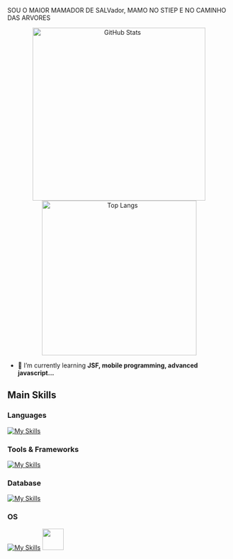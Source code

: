 SOU O MAIOR MAMADOR DE SALVador, MAMO NO STIEP E NO CAMINHO DAS ARVORES

<!-- GithubStats -->

  <p align="center">
  <img width=390 src="https://github-readme-stats.vercel.app/api?username=SilvaOrdep&show_icons=true&theme=dark&rank_icon=github&bg_color=00000000" alt="GitHub Stats">
  <img width=349 src="https://github-readme-stats.vercel.app/api/top-langs/?username=SilvaOrdep&layout=compact&theme=dark&bg_color=00000000" alt="Top Langs">
</p>


- 🌱 I’m currently learning **JSF, mobile programming, advanced javascript...**

##  Main Skills
<!-- Skills: Programming Languages -->
<div style="flex-basis: 48%;">
    <h3>Languages</h3>

[![My Skills](https://skillicons.dev/icons?i=js,html,css,java)](https://skillicons.dev)


</div>

<!-- Skills: Tools & Frameworks -->
<div style="flex-basis: 48%;">
    <h3>Tools & Frameworks</h3>
 
  [![My Skills](https://skillicons.dev/icons?i=git,postman,bootstrap,npm,react,nodejs,express,maven,spring)](https://skillicons.dev)
    
  
</div>

<!-- Skills: DataBase -->
<div style="flex-basis: 48%;">
    <h3>Database</h3> 
  
[![My Skills](https://skillicons.dev/icons?i=postgres,mongodb,sqlite)](https://skillicons.dev)


</div>

<!-- Skills: So's -->
<div style="flex-basis: 48%;">
    <h3>OS</h3> 

[![My Skills](https://skillicons.dev/icons?i=kali,ubuntu,windows)](https://skillicons.dev)
<img src="https://static-00.iconduck.com/assets.00/manjaro-logo-icon-2048x2026-a02997jg.png" width="48"/> 

</div>


